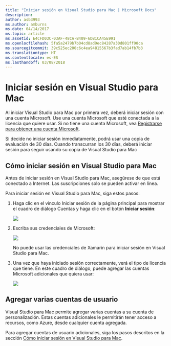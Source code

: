 ```yaml
---
title: "Iniciar sesión en Visual Studio para Mac | Microsoft Docs"
description: 
author: asb3993
ms.author: amburns
ms.date: 04/14/2017
ms.topic: article
ms.assetid: E4CFD03C-03AF-48CA-B409-6DB1CA45E991
ms.openlocfilehash: 5fa5a2479b7b04cd8ad9ec84287a30d801ff90ca
ms.sourcegitcommit: 39c525ec200c6c4ea94815567b3fad7ab14fb7b3
ms.translationtype: HT
ms.contentlocale: es-ES
ms.lasthandoff: 03/08/2018
---
```

# <a name="signing-in-to-visual-studio-for-mac"></a>Iniciar sesión en Visual Studio para Mac

Al iniciar Visual Studio para Mac por primera vez, deberá iniciar sesión con una cuenta Microsoft. Use una cuenta Microsoft que esté conectada a la licencia que quiere usar. Si no tiene una cuenta Microsoft, vea [Registrarse para obtener una cuenta Microsoft](https://support.microsoft.com/instantanswers/d18cc497-d839-cf50-dea8-f99c95f2bd16/sign-up-for-a-microsoft-account). 

Si decide no iniciar sesión inmediatamente, podrá usar una copia de evaluación de 30 días. Cuando transcurran los 30 días, deberá iniciar sesión para seguir usando su copia de Visual Studio para Mac 

## <a name="how-to-sign-in-to-visual-studio-for-mac"></a>Cómo iniciar sesión en Visual Studio para Mac

Antes de iniciar sesión en Visual Studio para Mac, asegúrese de que está conectado a Internet. Las suscripciones solo se pueden activar en línea.
 
Para iniciar sesión en Visual Studio para Mac, siga estos pasos:

1. Haga clic en el vínculo Iniciar sesión de la página principal para mostrar el cuadro de diálogo Cuentas y haga clic en el botón **Iniciar sesión**:

    ![](media/signing-in-image12.png)

2. Escriba sus credenciales de Microsoft:

    ![](media/signing-in-image13.png)

    No puede usar las credenciales de Xamarin para iniciar sesión en Visual Studio para Mac.

3.  Una vez que haya iniciado sesión correctamente, verá el tipo de licencia que tiene. En este cuadro de diálogo, puede agregar las cuentas Microsoft adicionales que quiera usar:

    ![](media/signing-in-image14.png)

## <a name="adding-multiple-user-accounts"></a>Agregar varias cuentas de usuario

Visual Studio para Mac permite agregar varias cuentas a su cuenta de personalización. Estas cuentas adicionales le permitirán tener acceso a recursos, como Azure, desde cualquier cuenta agregada. 

Para agregar cuentas de usuario adicionales, siga los pasos descritos en la sección [Cómo iniciar sesión en Visual Studio para Mac](#How_to_sign_in_to_Visual_Studio_for_Mac).

